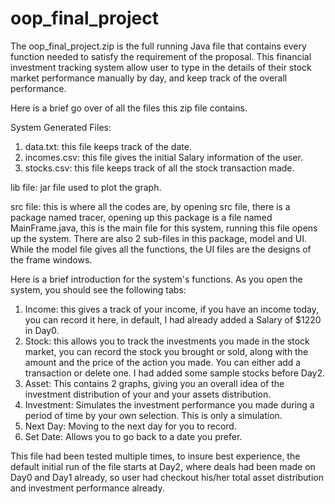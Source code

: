 # oop_final_project

The oop_final_project.zip is the full running Java file that contains every function needed to satisfy the requirement of the proposal. This financial investment tracking system allow user to type in the details of their stock market performance manually by day, and keep track of the overall performance.

Here is a brief go over of all the files this zip file contains.

System Generated Files:
1. data.txt: this file keeps track of the date.
2. incomes.csv: this file gives the initial Salary information of the user.
3. stocks.csv: this file keeps track of all the stock transaction made.

lib file: jar file used to plot the graph.

src file: this is where all the codes are, by opening src file, there is a package named tracer, opening up this package is a file named MainFrame.java, this is the main file for this system, running this file opens up the system. There are also 2 sub-files in this package, model and UI. While the model file gives all the functions, the UI files are the designs of the frame windows. 

Here is a brief introduction for the system's functions. As you open the system, you should see the following tabs:
1. Income: this gives a track of your income, if you have an income today, you can record it here, in default, I had already added a Salary of $1220 in Day0.
2. Stock: this allows you to track the investments you made in the stock market, you can record the stock you brought or sold, along with the amount and the price of the action you made. You can either add a transaction or delete one. I had added some sample stocks before Day2.
3. Asset: This contains 2 graphs, giving you an overall idea of the investment distribution of your and your assets distribution.
4. Investment: Simulates the investment performance you made during a period of time by your own selection. This is only a simulation.
5. Next Day: Moving to the next day for you to record.
6. Set Date: Allows you to go back to a date you prefer.

This file had been tested multiple times, to insure best experience, the default initial run of the file starts at Day2, where deals had been made on Day0 and Day1 already, so user had checkout his/her total asset distribution and investment performance already.
